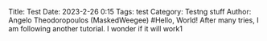 Title: Test
Date: 2023-2-26 0:15
Tags: test
Category: Testng stuff
Author: Angelo Theodoropoulos (MaskedWeegee)
#Hello, World!
After many tries, I am following another tutorial. I wonder if it will work1
